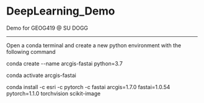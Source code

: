 # DeepLearning_Demo
Demo for GEOG419 @ SU DOGG

---

Open a conda terminal and create a new python environment with the following command

conda create --name arcgis-fastai python=3.7

conda activate arcgis-fastai

conda install -c esri -c pytorch -c fastai arcgis=1.7.0 fastai=1.0.54 pytorch=1.1.0 torchvision scikit-image
